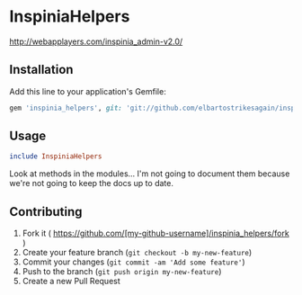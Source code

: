 # InspiniaHelpers

http://webapplayers.com/inspinia_admin-v2.0/

## Installation

Add this line to your application's Gemfile:

```ruby
gem 'inspinia_helpers', git: 'git://github.com/elbartostrikesagain/inspinia_helpers.git'
```

## Usage

```ruby
include InspiniaHelpers
```
Look at methods in the modules... I'm not going to document them because we're not going to keep the docs up to date.

## Contributing

1. Fork it ( https://github.com/[my-github-username]/inspinia_helpers/fork )
2. Create your feature branch (`git checkout -b my-new-feature`)
3. Commit your changes (`git commit -am 'Add some feature'`)
4. Push to the branch (`git push origin my-new-feature`)
5. Create a new Pull Request
